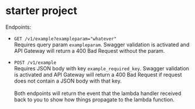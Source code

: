 # starter project

Endpoints:
- `GET /v1/example?exampleparam="whatever"`
\
Requires query param `exampleparam`. Swagger validation is activated and API Gateway will return a 400 Bad Request without the param.

- `POST /v1/example`
\
Requires JSON body with key `example_required_key`. Swagger validation is activated and API Gateway will return a 400 Bad Request if request does not contain a JSON body with that key.
\
\
Both endpoints will return the event that the lambda handler received back to you to show how things propagate to the lambda function.
